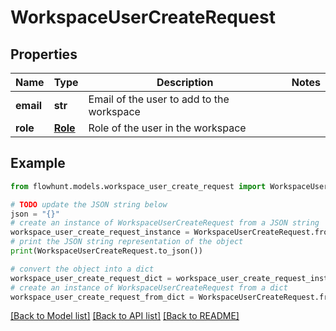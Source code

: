 # WorkspaceUserCreateRequest


## Properties

Name | Type | Description | Notes
------------ | ------------- | ------------- | -------------
**email** | **str** | Email of the user to add to the workspace | 
**role** | [**Role**](Role.md) | Role of the user in the workspace | 

## Example

```python
from flowhunt.models.workspace_user_create_request import WorkspaceUserCreateRequest

# TODO update the JSON string below
json = "{}"
# create an instance of WorkspaceUserCreateRequest from a JSON string
workspace_user_create_request_instance = WorkspaceUserCreateRequest.from_json(json)
# print the JSON string representation of the object
print(WorkspaceUserCreateRequest.to_json())

# convert the object into a dict
workspace_user_create_request_dict = workspace_user_create_request_instance.to_dict()
# create an instance of WorkspaceUserCreateRequest from a dict
workspace_user_create_request_from_dict = WorkspaceUserCreateRequest.from_dict(workspace_user_create_request_dict)
```
[[Back to Model list]](../README.md#documentation-for-models) [[Back to API list]](../README.md#documentation-for-api-endpoints) [[Back to README]](../README.md)


